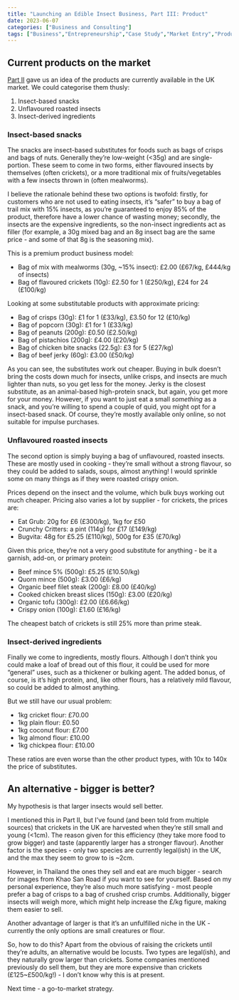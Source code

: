 ```yaml
---
title: "Launching an Edible Insect Business, Part III: Product"
date: 2023-06-07
categories: ["Business and Consulting"]
tags: ["Business","Entrepreneurship","Case Study","Market Entry","Product Analysis","Agriculture","Food","Insects","Entomophagy"]
---
```

## Current products on the market

[Part II](https://www.jamesgibbins.com/posts/launching-an-edible-insect-business-part-ii/) gave us an idea of the products are currently available in the UK market. We could categorise them thusly:

1. Insect-based snacks
2. Unflavoured roasted insects
3. Insect-derived ingredients

### Insect-based snacks

The snacks are insect-based substitutes for foods such as bags of crisps and bags of nuts. Generally they’re low-weight (<35g) and are single-portion. These seem to come in two forms, either flavoured insects by themselves (often crickets), or a more traditional mix of fruits/vegetables with a few insects thrown in (often mealworms).

I believe the rationale behind these two options is twofold: firstly, for customers who are not used to eating insects, it’s “safer” to buy a bag of trail mix with 15% insects, as you’re guaranteed to enjoy 85% of the product, therefore have a lower chance of wasting money; secondly, the insects are the expensive ingredients, so the non-insect ingredients act as filler (for example, a 30g mixed bag and an 8g insect bag are the same price - and some of that 8g is the seasoning mix).

This is a premium product business model:

- Bag of mix with mealworms (30g, ~15% insect): £2.00 (£67/kg, £444/kg of insects)
- Bag of flavoured crickets (10g): £2.50 for 1 (£250/kg), £24 for 24 (£100/kg)

Looking at some substitutable products with approximate pricing:

- Bag of crisps (30g): £1 for 1 (£33/kg), £3.50 for 12 (£10/kg)
- Bag of popcorn (30g): £1 for 1 (£33/kg)
- Bag of peanuts (200g): £0.50 (£2.50/kg)
- Bag of pistachios (200g): £4.00 (£20/kg)
- Bag of chicken bite snacks (22.5g): £3 for 5 (£27/kg)
- Bag of beef jerky (60g): £3.00 (£50/kg)

As you can see, the substitutes work out cheaper. Buying in bulk doesn’t bring the costs down much for insects, unlike crisps, and insects are much lighter than nuts, so you get less for the money. Jerky is the closest substitute, as an animal-based high-protein snack, but again, you get more for your money. However, if you want to just eat a small _something_ as a snack, and you’re willing to spend a couple of quid, you might opt for a insect-based snack. Of course, they’re mostly available only online, so not suitable for impulse purchases. 

### Unflavoured roasted insects

The second option is simply buying a bag of unflavoured, roasted insects. These are mostly used in cooking - they’re small without a strong flavour, so they could be added to salads, soups, almost anything! I would sprinkle some on many things as if they were roasted crispy onion.

Prices depend on the insect and the volume, which bulk buys working out much cheaper. Pricing also varies a lot by supplier - for crickets, the prices are:

- Eat Grub: 20g for £6 (£300/kg), 1kg for £50
- Crunchy Critters: a pint (114g) for £17 (£149/kg)
- Bugvita: 48g for £5.25 (£110/kg), 500g for £35 (£70/kg)

Given this price, they’re not a very good substitute for anything - be it a garnish, add-on, or primary protein:

- Beef mince 5% (500g): £5.25 (£10.50/kg)
- Quorn mince (500g): £3.00 (£6/kg)
- Organic beef filet steak (200g): £8.00 (£40/kg)
- Cooked chicken breast slices (150g): £3.00 (£20/kg)
- Organic tofu (300g): £2.00 (£6.66/kg)
- Crispy onion (100g): £1.60 (£16/kg)

The cheapest batch of crickets is still 25% more than prime steak.

### Insect-derived ingredients

Finally we come to ingredients, mostly flours. Although I don’t think you could make a loaf of bread out of this flour, it could be used for more “general” uses, such as a thickener or bulking agent. The added bonus, of course, is it’s high protein, and, like other flours, has a relatively mild flavour, so could be added to almost anything.

But we still have our usual problem:

- 1kg cricket flour: £70.00
- 1kg plain flour: £0.50
- 1kg coconut flour: £7.00
- 1kg almond flour: £10.00
- 1kg chickpea flour: £10.00

These ratios are even worse than the other product types, with 10x to 140x the price of substitutes.

## An alternative - bigger is better?

My hypothesis is that larger insects would sell better.

I mentioned this in Part II, but I’ve found (and been told from multiple sources) that crickets in the UK are harvested when they’re still small and young (<1cm). The reason given for this efficiency (they take more food to grow bigger) and taste (apparently larger has a stronger flavour). Another factor is the species - only two species are currently legal(ish) in the UK, and the max they seem to grow to is ~2cm.

However, in Thailand the ones they sell and eat are much bigger - search for images from Khao San Road if you want to see for yourself. Based on my personal experience, they’re also much more satisfying - most people prefer a bag of crisps to a bag of crushed crisp crumbs. Additionally, bigger insects will weigh more, which might help increase the £/kg figure, making them easier to sell.

Another advantage of larger is that it’s an unfulfilled niche in the UK - currently the only options are small creatures or flour.

So, how to do this? Apart from the obvious of raising the crickets until they’re adults, an alternative would be locusts. Two types are legal(ish), and they naturally grow larger than crickets. Some companies mentioned previously do sell them, but they are more expensive than crickets (£125~£500/kg!) - I don’t know why this is at present.

Next time - a go-to-market strategy.
